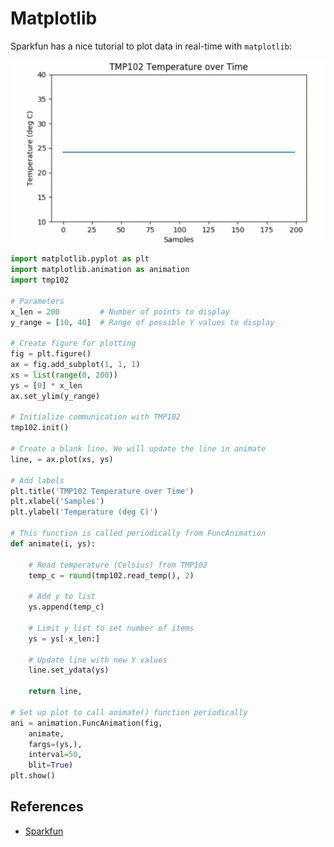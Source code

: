 # Matplotlib

Sparkfun has a nice tutorial to plot data in real-time with `matplotlib`:

![](templivefast1.gif)

```python
import matplotlib.pyplot as plt
import matplotlib.animation as animation
import tmp102

# Parameters
x_len = 200         # Number of points to display
y_range = [10, 40]  # Range of possible Y values to display

# Create figure for plotting
fig = plt.figure()
ax = fig.add_subplot(1, 1, 1)
xs = list(range(0, 200))
ys = [0] * x_len
ax.set_ylim(y_range)

# Initialize communication with TMP102
tmp102.init()

# Create a blank line. We will update the line in animate
line, = ax.plot(xs, ys)

# Add labels
plt.title('TMP102 Temperature over Time')
plt.xlabel('Samples')
plt.ylabel('Temperature (deg C)')

# This function is called periodically from FuncAnimation
def animate(i, ys):

    # Read temperature (Celsius) from TMP102
    temp_c = round(tmp102.read_temp(), 2)

    # Add y to list
    ys.append(temp_c)

    # Limit y list to set number of items
    ys = ys[-x_len:]

    # Update line with new Y values
    line.set_ydata(ys)

    return line,

# Set up plot to call animate() function periodically
ani = animation.FuncAnimation(fig,
    animate,
    fargs=(ys,),
    interval=50,
    blit=True)
plt.show()
```


## References

- [Sparkfun](https://learn.sparkfun.com/tutorials/graph-sensor-data-with-python-and-matplotlib/all)
